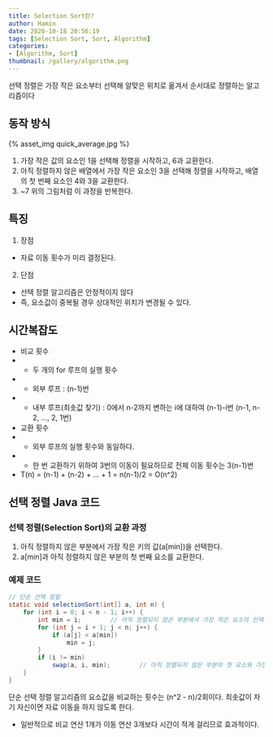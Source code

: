 ```yaml
---
title: Selection Sort란?
author: Hamin
date: 2020-10-18 20:56:19
tags: [Selection Sort, Sort, Algorithm]
categories:
- [Algorithm, Sort]
thumbnail: /gallery/algorithm.png
---
```


선택 정렬은 가장 작은 요소부터 선택해 알맞은 위치로 옮겨서 순서대로 정렬하는 알고리즘이다

<!--more-->

## 동작 방식

{% asset_img quick_average.jpg %}

1. 가장 작은 값의 요소인 1을 선택해 정렬을 시작하고, 6과 교환한다.
2. 아직 정렬하지 않은 배열에서 가장 작은 요소인 3을 선택해 정렬을 시작하고, 배열의 첫 번째 요소인 4와 3을 교환한다.
3. ~7 위의 그림처럼 이 과정을 반복한다.

## 특징

1) 장점
- 자료 이동 횟수가 미리 결정된다.

2) 단점
- 선택 정렬 알고리즘은 안정적이지 않다
- 즉, 요소값이 중복될 경우 상대적인 위치가 변경될 수 있다.

## 시간복잡도

- 비교 횟수
- - 두 개의 for 루프의 실행 횟수
- - 외부 루프 : (n-1)번
- - 내부 루프(최솟값 찾기) : 0에서 n-2까지 변하는 i에 대하여 (n-1)-i번 (n-1, n-2, ..., 2, 1번)
- 교환 횟수
- - 외부 루프의 실행 횟수와 동일하다.
- - 한 번 교환하기 위하여 3번의 이동이 필요하므로 전체 이동 횟수는 3(n-1)번
- T(n) = (n-1) + (n-2) + ... + 1 = n(n-1)/2 = O(n^2)

## 선택 정렬 Java 코드

### 선택 정렬(Selection Sort)의 교환 과정

1. 아직 정렬하지 않은 부분에서 가장 작은 키의 값(a[min])을 선택한다.
2. a[min]과 아직 정렬하지 않은 부분의 첫 번째 요소를 교환한다.

### 예제 코드
~~~java
// 단순 선택 정렬
static void selectionSort(int[] a, int n) {
    for (int i = 0; i < n - 1; i++) {
        int min = i;        // 아직 정렬되지 않은 부분에서 가장 작은 요소의 인덱스를 기록한다.
        for (int j = i + 1; j < n; j++) {
            if (a[j] < a[min])
                min = j;
        }
        if (i != min)
            swap(a, i, min);        // 아직 정렬되지 않은 부분의 첫 요소와 가장 작은 요소를 교환한다.
    }
}
~~~

단순 선택 정렬 알고리즘의 요소값을 비교하는 횟수는 (n^2 - n)/2회이다.
최솟값이 자기 자신이면 자료 이동을 하지 않도록 한다.

- 일반적으로 비교 연산 1개가 이동 연산 3개보다 시간이 적게 걸리므로 효과적이다.